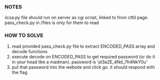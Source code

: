 ### NOTES ###
iicsa.py file should run on server as cgi script, linked to from ctfd page.
pass\_check.py in /files is only for them to read

### HOW TO SOLVE ###
1. read provided pass\_check.py file to extract ENCODED\_PASS array and decode functions
2. execute decode on ENCODED\_PASS to get required password (or do it in your head like a madman). password is 'pl3a2E\_4Nd\_7h4NkY0u'
3. put that password into the website and click go. it should respond with the flag

